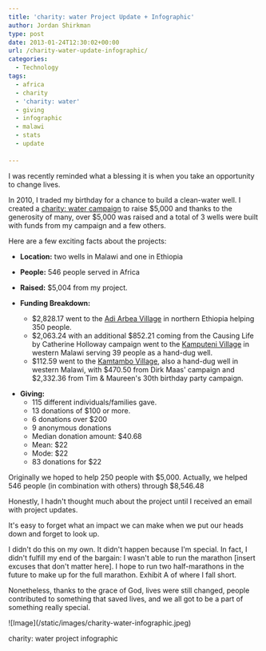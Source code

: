 ```yaml
---
title: 'charity: water Project Update + Infographic'
author: Jordan Shirkman
type: post
date: 2013-01-24T12:30:02+00:00
url: /charity-water-update-infographic/
categories:
  - Technology
tags:
  - africa
  - charity
  - 'charity: water'
  - giving
  - infographic
  - malawi
  - stats
  - update

---
```

I was recently reminded what a blessing it is when you take an opportunity to change lives.

In 2010, I traded my birthday for a chance to build a clean-water well. I created a [charity: water campaign](http://mycharitywater.org/jshirk) to raise $5,000 and thanks to the generosity of many, over $5,000 was raised and a total of 3 wells were built with funds from my campaign and a few others.

Here are a few exciting facts about the projects:

  * **Location:** two wells in Malawi and one in Ethiopia

  * **People:** 546 people served in Africa

  * **Raised:** $5,004 from my project.

  * **Funding Breakdown:** 
      * $2,828.17 went to the [Adi Arbea Village](http://mycharitywater.org/p/myprojectsview?project_id=ET.GOH.Q1.11.083.584&campaign_id=9821) in northern Ethiopia helping 350 people.
      * $2,063.24 with an additional $852.21 coming from the Causing Life by Catherine Holloway campaign went to the [Kamputeni Village](http://mycharitywater.org/p/myprojectsview?project_id=MW.PAI.Q1.11.084.043&campaign_id=9821) in western Malawi serving 39 people as a hand-dug well.
      * $112.59 went to the [Kamtambo Village](http://mycharitywater.org/p/myprojectsview?project_id=MW.PAI.Q1.11.084.113&campaign_id=9821), also a hand-dug well in western Malawi, with $470.50 from Dirk Maas' campaign and $2,332.36 from Tim & Maureen's 30th birthday party campaign.<!--more-->

<!--?xml version="1.0" encoding="UTF-8" standalone="no"?-->

  * **Giving:** 
      * 115 different individuals/families gave.
      * 13 donations of $100 or more.
      * 6 donations over $200
      * 9 anonymous donations
      * Median donation amount: $40.68
      * Mean: $22
      * Mode: $22
      * 83 donations for $22

Originally we hoped to help 250 people with $5,000. Actually, we helped 546 people (in combination with others) through $8,546.48

Honestly, I hadn't thought much about the project until I received an email with project updates.

It's easy to forget what an impact we can make when we put our heads down and forget to look up.

I didn't do this on my own. It didn't happen because I'm special. In fact, I didn't fulfill my end of the bargain: I wasn't able to run the marathon [insert excuses that don't matter here]. I hope to run two half-marathons in the future to make up for the full marathon. Exhibit A of where I fall short.

Nonetheless, thanks to the grace of God, lives were still changed, people contributed to something that saved lives, and we all got to be a part of something really special.

<div id="attachment_1520" style="width: 560px" class="wp-caption aligncenter">
  ![Image](/static/images/charity-water-infographic.jpeg)
  
  <p id="caption-attachment-1520" class="wp-caption-text">
    charity: water project infographic
  </p>
</div>
